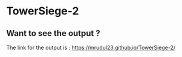 # TowerSiege-2
## Want to see the output ?
The link for the output is : https://mrudul23.github.io/TowerSiege-2/
